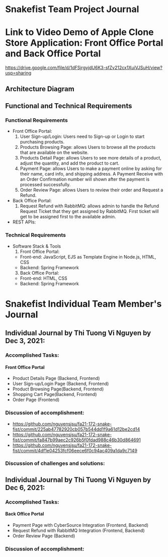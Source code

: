 # Snakefist Team Project Journal 
# Link to Video Demo of Apple Clone Store Application: Front Office Portal and Back Office Portal
https://drive.google.com/file/d/1dFSjrgyjdU6K3-sfZv212cx1XuiVJSuH/view?usp=sharing
## Architecture Diagram
## Functional and Technical Requirements
### Functional Requirements
* Front Office Portal:
  1. User Sign-up/Login: Users need to Sign-up or Login to start purchasing products.
  2. Products Browsing Page: allows Users to browse all the products that are available on the website.
  3. Products Detail Page: allows Users to see more details of a product, adjust the quantity, and add the product to cart.
  4. Payment Page: allows Users to make a payment online by asking for their name, card info, and shipping address. A Payment Receive with an Order Confirmation number will shown after the payment is processed successfully. 
  5. Order Review Page: allows Users to review their order and Request a Refund. 
* Back Office Portal:
  1. Request Refund with RabbitMQ: allows admin to handle the Refund Request Ticket that they get assigned by RabbitMQ. First ticket will get to be assigned first to the available admin.
* REST APIs:
### Technical Requirements
* Software Stack & Tools
  1. Front Office Portal:
    * Front-end: JavaScript, EJS as Template Engine in Node.js, HTML, CSS
    * Backend: Spring Framework
  3. Back Office Portal:
    * Front-end: HTML, CSS
    * Backend: Spring Framework
# Snakefist Individual Team Member's Journal
## Individual Journal by Thi Tuong Vi Nguyen by Dec 3, 2021:
### Accomplished Tasks:
#### Front Office Portal
* Product Details Page (Backend, Frontend)
* User Sign-up/Login Page (Backend, Frontend)
* Product Browsing Page(Backend, Frontend)
* Shopping Cart Page(Backend, Frontend)
* Order Page (Frontend)
### Discussion of accomplishment:
* https://github.com/nguyensjsu/fa21-172-snake-fist/commit/225ab47782920cb057b544dd1f9a61d12be2cd14
* https://github.com/nguyensjsu/fa21-172-snake-fist/commit/fa847b99aec2c926b5f0fdad988c46b30d864691
* https://github.com/nguyensjsu/fa21-172-snake-fist/commit/4df1e04253fcf06eece6f0c94ac409a1da9c7149
### Discussion of challenges and solutions:
## Individual Journal by Thi Tuong Vi Nguyen by Dec 6, 2021:
### Accomplished Tasks:
#### Back Office Portal
* Payment Page with CyberSource Integration (Frontend, Backend)
* Request Refund with RabbitMQ Integration (Frontend, Backend)
* Order Review Page (Backend)
### Discussion of accomplishment:



